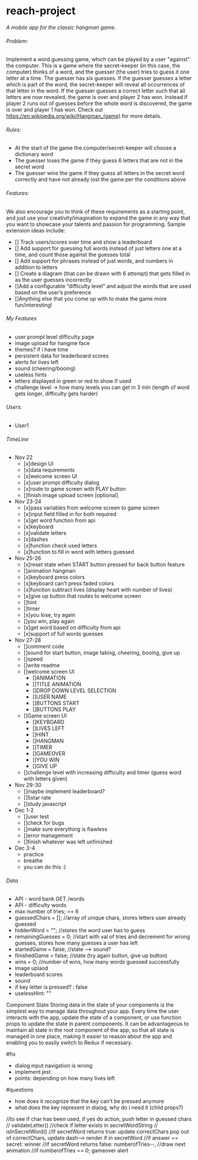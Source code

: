 # reach-project

_A mobile app for the classic hangman game._

###### Problem:

Implement a word guessing game, which can be played by a user "against" the computer. This is a game where the secret-keeper (in this case, the computer) thinks of a word, and the guesser (the user) tries to guess it one letter at a time. The guesser has six guesses. If the guesser guesses a letter which is part of the word, the secret-keeper will reveal all occurrences of that letter in the word. If the guesser guesses a correct letter such that all letters are now revealed, the game is over and player 2 has won. Instead if player 2 runs out of guesses before the whole word is discovered, the game is over and player 1 has won. Check out https://en.wikipedia.org/wiki/Hangman_(game) for more details.

###### Rules:

- At the start of the game the computer/secret-keeper will choose a dictionary word
- The guesser loses the game if they guess 6 letters that are not in the secret word
- The guesser wins the game if they guess all letters in the secret word correctly and have not already lost the game per the conditions above

###### Features: 

We also encourage you to think of these requirements as a starting point, and just use your creativity/imagination to expand the game in any way that you want to showcase your talents and passion for programming. Sample extension ideas include:

- [] Track users/scores over time and show a leaderboard
- [] Add support for guessing full words instead of just letters one at a time, and count those against the guesses total
- [] Add support for phrases instead of just words, and numbers in addition to letters
- [] Create a diagram (that can be drawn with 6 attempt) that gets filled in as the user guesses incorrectly
- []Add a configurable “difficulty level” and adjust the words that are used based on the user’s preference
- []Anything else that you come up with to make the game more fun/interesting!

###### My Features
- user prompt level difficulty page
- image upload for hangme face
- themes? if i have time
- persistent data for leaderboard scores
- alerts for lives left
- sound (cheering/booing)
- useless hints
- letters displayed in green or red to show if used
- challenge level -> how many levels you can get in 3 min (length of word gets longer, difficulty gets harder)

###### Users:
- User1

###### TimeLine
- Nov 22
    - [x]design UI
    - [x]data requirements
    - [x]welcome screen UI
    - [x]user prompt difficulty dialog
    - [x]route to game screen with PLAY button
    - []finish image upload screen [optional]
- Nov 23-24
    - [x]pass variables from welcome screen to game screen
    - [x]input field filled in for both required
    - [x]get word function from api
    - [x]keyboard
    - [x]validate letters
    - [x]dashes
    - [x]function check used letters
    - [x]function to fill in word with letters guessed
- Nov 25-26
    - [x]reset state when START button pressed for back button feature
    - []animation hangman
    - [x]keyboard press colors
    - [x]keyboard can't press faded colors
    - [x]function subtract lives (display heart with number of lives)
    - [x]give up button that routes to welcome screen
    - []hint
    - []timer
    - [x]you lose, try again 
    - []you win, play again 
    - [x]get word based on difficulty from api
    - [x]support of full words guesses
- Nov 27-28
    - []comment code
    - []sound for start button, image taking, cheering, booing, give up
    - []speed
    - []write readme
    - []welcome screen UI
        - []ANIMATION
        - []TITLE ANIMATION
        - []DROP DOWN LEVEL SELECTION
        - []USER NAME
        - []BUTTONS START
        - []BUTTONS PLAY
    - []Game screen UI
        - []KEYBOARD
        - []LIVES LEFT
        - []HINT
        - []HANGMAN
        - []TIMER
        - []GAMEOVER
        - []YOU WIN
        - []GIVE UP
    - []challenge level with increasing difficulty and timer (guess word with letters given)
- Nov 29-30 
    - []maybe implement leaderboard?
    - []5star rate
    - []study javascript
- Dec 1-2
    - []user test
    - []check for bugs
    - []make sure everything is flawless
    - []error management
    - []finish whatever was left unfinished
- Dec 3-4 
    - practice
    - breathe
    - you can do this :) 

###### Data
- API - word bank GET /words
- API - difficulty words
- max number of tries; == 6
- guessedChars = []; //array of unique chars, stores letters user already guessed
- hiddenWord = ""; //stores the word user has to guess
- remainingGuesses = 0; //start with val of tries and decrement for wrong guesses, stores how many guesses a user has left
- startedGame = false; //state --> sound? 
- finishedGame = false; //state (try again button, give up button)
- wins = 0; //number of wins, how many words guessed successfully
- image uplaod 
- leaderboard scores
- sound
- if key letter is pressed? : false
- uselessHint: ""


Component State	Storing data in the state of your components is the simplest way to manage data throughout your app. Every time the user interacts with the app, update the state of a component, or use function props to update the state in parent components. It can be advantageous to maintain all state in the root component of the app, so that all state is managed in one place, making it easier to reason about the app and enabling you to easily switch to Redux if necessary.

#fix
- dialog input navigation is wrong
- implement jest
- points: depending on how many lives left

#questions
- how does it recognize that the key can't be pressed anymore
- what does the key represent in dialog, why do i need it (child props?)

//to see if char has been used, if yes do action, push letter in guessed chars
    // validateLetter()
    //check if letter exists in secretWordString
    // isInSecretWord()
    //if secretWord returns true: update correctChars pop out of correctChars, update dash--> render if in secretWord
        //if answer == secret: winner
    //if secretWord returns false: numberofTries--,
        //draw next animation
        //if numberofTries == 0; gameover alert